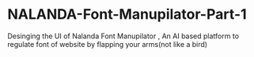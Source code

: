 # NALANDA-Font-Manupilator-Part-1
Desinging the UI of Nalanda Font Manupilator , An AI based platform to regulate font of website by flapping your arms(not like a bird)
